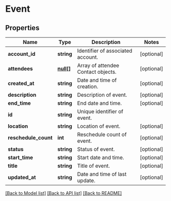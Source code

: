 # Event

## Properties
Name | Type | Description | Notes
------------ | ------------- | ------------- | -------------
**account_id** | **string** | Identifier of associated account. | [optional] 
**attendees** | [**null[]**](.md) | Array of attendee Contact objects. | [optional] 
**created_at** | **string** | Date and time of creation. | [optional] 
**description** | **string** | Description of event. | [optional] 
**end_time** | **string** | End date and time. | [optional] 
**id** | **string** | Unique identifier of event. | 
**location** | **string** | Location of event. | [optional] 
**reschedule_count** | **int** | Reschedule count of event. | [optional] 
**status** | **string** | Status of event. | [optional] 
**start_time** | **string** | Start date and time. | [optional] 
**title** | **string** | Title of event. | [optional] 
**updated_at** | **string** | Date and time of last update. | [optional] 

[[Back to Model list]](../README.md#documentation-for-models) [[Back to API list]](../README.md#documentation-for-api-endpoints) [[Back to README]](../README.md)


